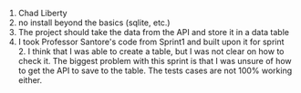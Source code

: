 1. Chad Liberty
2. no install beyond the basics (sqlite, etc.)
3. The project should take the data from the API and store it in 
a data table 
4. I took Professor Santore's code from Sprint1 and built upon it for sprint 2. I think that I was able to 
create a table, but I was not clear on how to check it. The biggest problem with this sprint is that I was unsure of how
to get the API to save to the table. The tests cases are not 100% working either. 